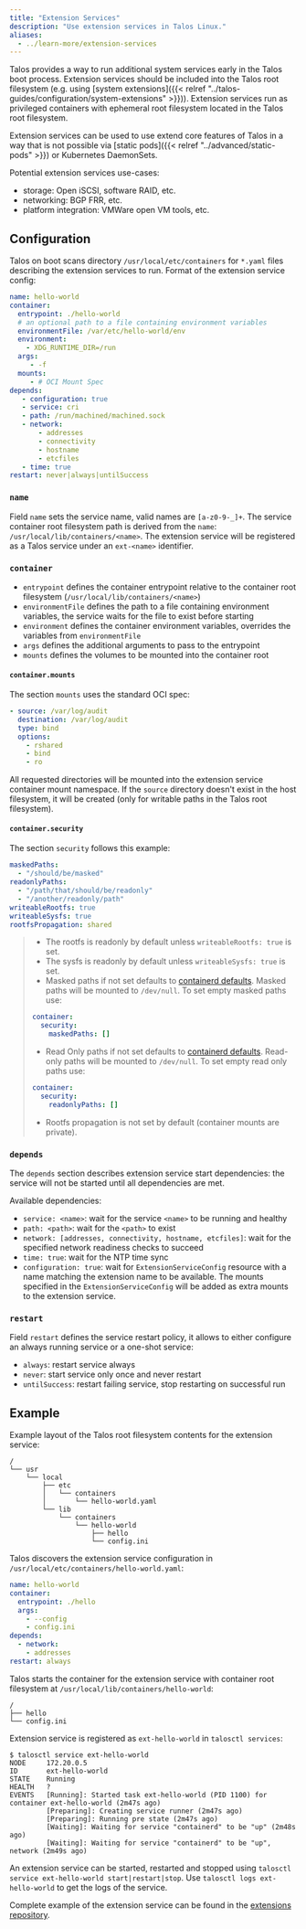 ```yaml
---
title: "Extension Services"
description: "Use extension services in Talos Linux."
aliases:
  - ../learn-more/extension-services
---
```


Talos provides a way to run additional system services early in the Talos boot process.
Extension services should be included into the Talos root filesystem (e.g. using [system extensions]({{< relref "../talos-guides/configuration/system-extensions" >}})).
Extension services run as privileged containers with ephemeral root filesystem located in the Talos root filesystem.

Extension services can be used to use extend core features of Talos in a way that is not possible via [static pods]({{< relref "../advanced/static-pods" >}}) or
Kubernetes DaemonSets.

Potential extension services use-cases:

* storage: Open iSCSI, software RAID, etc.
* networking: BGP FRR, etc.
* platform integration: VMWare open VM tools, etc.

## Configuration

Talos on boot scans directory `/usr/local/etc/containers` for `*.yaml` files describing the extension services to run.
Format of the extension service config:

```yaml
name: hello-world
container:
  entrypoint: ./hello-world
  # an optional path to a file containing environment variables
  environmentFile: /var/etc/hello-world/env
  environment:
    - XDG_RUNTIME_DIR=/run
  args:
     - -f
  mounts:
     - # OCI Mount Spec
depends:
   - configuration: true
   - service: cri
   - path: /run/machined/machined.sock
   - network:
       - addresses
       - connectivity
       - hostname
       - etcfiles
   - time: true
restart: never|always|untilSuccess
```

### `name`

Field `name` sets the service name, valid names are `[a-z0-9-_]+`.
The service container root filesystem path is derived from the `name`: `/usr/local/lib/containers/<name>`.
The extension service will be registered as a Talos service under an `ext-<name>` identifier.

### `container`

* `entrypoint` defines the container entrypoint relative to the container root filesystem (`/usr/local/lib/containers/<name>`)
* `environmentFile` defines the path to a file containing environment variables, the service waits for the file to exist before starting
* `environment` defines the container environment variables, overrides the variables from `environmentFile`
* `args` defines the additional arguments to pass to the entrypoint
* `mounts` defines the volumes to be mounted into the container root

#### `container.mounts`

The section `mounts` uses the standard OCI spec:

```yaml
- source: /var/log/audit
  destination: /var/log/audit
  type: bind
  options:
    - rshared
    - bind
    - ro
```

All requested directories will be mounted into the extension service container mount namespace.
If the `source` directory doesn't exist in the host filesystem, it will be created (only for writable paths in the Talos root filesystem).

#### `container.security`

The section `security` follows this example:

```yaml
maskedPaths:
  - "/should/be/masked"
readonlyPaths:
  - "/path/that/should/be/readonly"
  - "/another/readonly/path"
writeableRootfs: true
writeableSysfs: true
rootfsPropagation: shared
```

> * The rootfs is readonly by default unless `writeableRootfs: true` is set.
> * The sysfs is readonly by default unless `writeableSysfs: true` is set.
> * Masked paths if not set defaults to [containerd defaults](https://github.com/containerd/containerd/tree/main/oci/spec.go).
Masked paths will be mounted to `/dev/null`.
To set empty masked paths use:
>
> ```yaml
> container:
>   security:
>     maskedPaths: []
> ```
>
> * Read Only paths if not set defaults to [containerd defaults](https://github.com/containerd/containerd/tree/main/oci/spec.go).
Read-only paths will be mounted to `/dev/null`.
To set empty read only paths use:
>
> ```yaml
> container:
>   security:
>     readonlyPaths: []
> ```
>
> * Rootfs propagation is not set by default (container mounts are private).

### `depends`

The `depends` section describes extension service start dependencies: the service will not be started until all dependencies are met.

Available dependencies:

* `service: <name>`: wait for the service `<name>` to be running and healthy
* `path: <path>`: wait for the `<path>` to exist
* `network: [addresses, connectivity, hostname, etcfiles]`: wait for the specified network readiness checks to succeed
* `time: true`: wait for the NTP time sync
* `configuration: true`: wait for `ExtensionServiceConfig` resource with a name matching the extension name to be available.
  The mounts specified in the `ExtensionServiceConfig` will be added as extra mounts to the extension service.

### `restart`

Field `restart` defines the service restart policy, it allows to either configure an always running service or a one-shot service:

* `always`: restart service always
* `never`: start service only once and never restart
* `untilSuccess`: restart failing service, stop restarting on successful run

## Example

Example layout of the Talos root filesystem contents for the extension service:

```text
/
└── usr
    └── local
        ├── etc
        │   └── containers
        │       └── hello-world.yaml
        └── lib
            └── containers
                └── hello-world
                    ├── hello
                    └── config.ini
```

Talos discovers the extension service configuration in `/usr/local/etc/containers/hello-world.yaml`:

```yaml
name: hello-world
container:
  entrypoint: ./hello
  args:
    - --config
    - config.ini
depends:
  - network:
    - addresses
restart: always
```

Talos starts the container for the extension service with container root filesystem at `/usr/local/lib/containers/hello-world`:

```text
/
├── hello
└── config.ini
```

Extension service is registered as `ext-hello-world` in `talosctl services`:

```shell
$ talosctl service ext-hello-world
NODE     172.20.0.5
ID       ext-hello-world
STATE    Running
HEALTH   ?
EVENTS   [Running]: Started task ext-hello-world (PID 1100) for container ext-hello-world (2m47s ago)
         [Preparing]: Creating service runner (2m47s ago)
         [Preparing]: Running pre state (2m47s ago)
         [Waiting]: Waiting for service "containerd" to be "up" (2m48s ago)
         [Waiting]: Waiting for service "containerd" to be "up", network (2m49s ago)
```

An extension service can be started, restarted and stopped using `talosctl service ext-hello-world start|restart|stop`.
Use `talosctl logs ext-hello-world` to get the logs of the service.

Complete example of the extension service can be found in the [extensions repository](https://github.com/talos-systems/extensions/tree/main/examples/hello-world-service).
